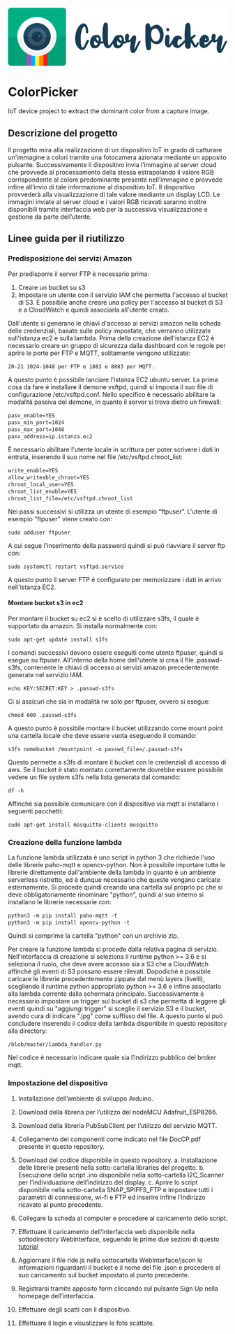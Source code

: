![Color Picker Logo](CPLogo/CPLogo.png)

# ColorPicker
IoT device project to extract the dominant color from a capture image.

## Descrizione del progetto
Il progetto mira alla realizzazione di un dispositivo IoT in grado di catturare un’immagine a colori tramite una fotocamera azionata mediante un apposito pulsante. Successivamente il dispositivo invia l’immagine al server cloud che provvede al processamento della stessa estrapolando il valore RGB corrispondente al colore predominante presente nell’immagine e provvede infine all’invio di tale informazione al dispositivo IoT. Il dispositivo provvederà alla visualizzazione di tale valore mediante un display LCD.
Le immagini inviate al server cloud e i valori RGB ricavati saranno inoltre disponibili tramite interfaccia web per la successiva visualizzazione e gestione da parte dell’utente.

## Linee guida per il riutilizzo

### Predisposizione dei servizi Amazon

Per predisporre il server FTP è necessario prima:

1. Creare un bucket su s3
1. Impostare un utente con il servizio IAM che permetta l'accesso al bucket di S3. È possibile anche creare una policy per l'accesso al bucket di S3 e a CloudWatch e quindi associarla all'utente creato.

Dall'utente si generano le chiavi d'accesso ai servizi amazon nella scheda delle credenziali, basate sulle policy impostate, che verranno utilizzate sull'istanza ec2 e sulla lambda.
Prima della creazione dell'istanza EC2 è necessario creare un gruppo di sicurezza dalla dashboard con le regole per aprire le porte per FTP e MQTT, solitamente vengono utilizzate:
    
    20-21 1024-1048 per FTP e 1883 e 8883 per MQTT.

A questo punto è possibile lanciare l'istanza EC2 ubuntu server.
La prima cosa da fare è installare il demone vsftpd, quindi si imposta il suo file di configurazione /etc/vsftpd.conf.
Nello specifico è necessario abilitare la modalità passiva del demone, in quanto il server si trova dietro un firewall:

    pasv_enable=YES
    pasv_min_port=1024
    pasv_max_port=1048
    pasv_address=ip.istanza.ec2

È necessario abilitare l'utente locale in scrittura per poter scrivere i dati in entrata, inserendo il suo nome nel file /etc/vsftpd.chroot_list:

    write_enable=YES
    allow_writeable_chroot=YES
    chroot_local_user=YES
    chroot_list_enable=YES
    chroot_list_file=/etc/vsftpd.chroot_list

Nei passi successivi si utilizza un utente di esempio “ftpuser”.
L'utente di esempio "ftpuser" viene creato con:

    sudo adduser ftpuser
    
A cui segue l'inserimento della password quindi si può riavviare il server ftp con:

    sudo systemctl restart vsftpd.service

A questo punto il server FTP è configurato per memorizzare i dati in arrivo nell'istanza EC2.

#### Montare bucket s3 in ec2
Per montare il bucket su ec2 si è scelto di utilizzare s3fs, il quale è supportato da amazon.
Si installa normalmente con:

    sudo apt-get update install s3fs
    
I comandi successivi devono essere eseguiti come utente ftpuser, quindi si esegue su ftpuser.
All'interno della home dell'utente si crea il file .passwd-s3fs, contenente le chiavi di accesso ai servizi amazon precedentemente generate nel servizio IAM.

    echo KEY:SECRET:KEY > .passwd-s3fs

Ci si assicuri che sia in modalità rw solo per ftpuser, ovvero si esegue:

    chmod 600 .passwd-s3fs

A questo punto è possibile montare il bucket utilizzando come mount point una cartella locale che deve essere vuota eseguendo il comando:

    s3fs nomebucket /mountpoint -o passwd_file=/.passwd-s3fs

Questo permette a s3fs di montare il bucket con le credenziali di accesso di aws. 
Se il bucket è stato montato correttamente dovrebbe essere possibile vedere un file system s3fs nella lista generata dal comando:

    df -h

Affinchè sia possibile comunicare con il dispositivo via mqtt si installano i seguenti pacchetti:

    sudo apt-get install mosquitto-clients mosquitto

### Creazione della funzione lambda

La funzione lambda utilizzata è uno script in python 3 che richiede l'uso delle librerie paho-mqtt e opencv-python.
Non è possibile importare tutte le librerie direttamente dall'ambiente della lambda in quanto è un ambiente serverless ristretto, ed è dunque necessario che queste vengano caricate esternamente.
Si procede quindi creando una cartella sul proprio pc che si deve obbligatoriamente rinominare "python", quindi al suo interno si installano le librerie necessarie con:

    python3 -m pip install paho-mqtt -t
    python3 -m pip install opencv-python -t
    
Quindi si comprime la cartella "python" con un archivio zip.

Per creare la funzione lambda si procede dalla relativa pagina di servizio.
Nell'interfaccia di creazione si seleziona il runtime python >= 3.6 e si seleziona il ruolo, che deve avere accesso sia a S3 che a CloudWatch affinchè gli eventi di S3 possano essere rilevati.
Dopodichè è possibile caricare le librerie precedentemente zippate dal menù layers (livelli), scegliendo il runtime python appropriato python >= 3.6 e infine associarlo alla lambda corrente dalla schermata principale.
Successivamente è necessario impostare un trigger sul bucket di s3 che permetta di leggere gli eventi quindi su "aggiungi trigger" si sceglie il servizio S3 e il bucket, avendo cura di indicare ".jpg" come suffisso del file.
A questo punto si può concludere inserendo il codice della lambda disponibile in questo repository alla directory:

    /blob/master/lambda_handler.py

Nel codice è necessario indicare quale sia l’indirizzo pubblico del broker mqtt.

### Impostazione del dispositivo

1. Installazione dell’ambiente di sviluppo Arduino.
1. Download della libreria per l’utilizzo del nodeMCU Adafruit_ESP8266.
1. Download della libreria PubSubClient per l’utilizzo del servizio MQTT.
1. Collegamento dei componenti come indicato nel file DocCP.pdf presente in questo repository.
1. Download del codice disponibile in questo repository.
    a. Installazione delle librerie presenti nella sotto-cartella libraries del progetto.
    b. Esecuzione dello script .ino disponibile nella sotto-cartella I2C_Scanner per l’individuazione dell’indirizzo del display.
    c. Aprire lo script disponibile nella sotto-cartella SNAP_SPIFFS_FTP e impostare tutti i parametri di connessione, wi-fi e FTP ed inserire infine l’indirizzo ricavato al punto precedente.
1. Collegare la scheda al computer e procedere al caricamento dello script.
1. Effettuare il caricamento dell’interfaccia web disponibile nella sottodirectory WebInterface, seguendo le prime due sezioni di questo [tutorial](https://aws.amazon.com/it/getting-started/projects/build-serverless-web-app-lambda-apigateway-s3-dynamodb-cognito/module-2/)

1. Aggiornare il file ride.js nella sottocartella ​WebInterface/js ​con le informazioni riguardanti il bucket e il nome del file .json e procedere al suo caricamento sul bucket impostato al punto precedente.
1. Registrarsi tramite apposito form cliccando sul pulsante Sign Up nella homepage dell’interfaccia.
1. Effettuare degli scatti con il dispositivo.
13. Effettuare il login e visualizzare le foto scattate.
